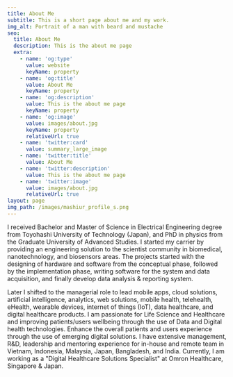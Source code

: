 ```yaml
---
title: About Me
subtitle: This is a short page about me and my work.
img_alt: Portrait of a man with beard and mustache
seo:
  title: About Me
  description: This is the about me page
  extra:
    - name: 'og:type'
      value: website
      keyName: property
    - name: 'og:title'
      value: About Me
      keyName: property
    - name: 'og:description'
      value: This is the about me page
      keyName: property
    - name: 'og:image'
      value: images/about.jpg
      keyName: property
      relativeUrl: true
    - name: 'twitter:card'
      value: summary_large_image
    - name: 'twitter:title'
      value: About Me
    - name: 'twitter:description'
      value: This is the about me page
    - name: 'twitter:image'
      value: images/about.jpg
      relativeUrl: true
layout: page
img_path: /images/mashiur_profile_s.png
---
```

I received Bachelor and Master of Science in Electrical Engineering degree from Toyohashi University of Technology (Japan), and PhD in physics from the Graduate University of Advanced Studies. I started my carrier by providing an engineering solution to the scientist community in biomedical, nanotechnology, and biosensors areas. The projects started with the designing of hardware and software from the conceptual phase, followed by the implementation phase, writing software for the system and data acquisition, and finally develop data analysis & reporting system.

Later I shifted to the managerial role to lead mobile apps, cloud solutions, artificial intelligence, analytics, web solutions, mobile health, telehealth, eHealth, wearable devices, internet of things (IoT), data healthcare, and digital healthcare products. I am passionate for Life Science and Healthcare and improving patients/users wellbeing through the use of Data and Digital health technologies. Enhance the overall patients and users experience through the use of emerging digital solutions. I have extensive management, R\&D, leadership and mentoring experience for in-house and remote team in Vietnam, Indonesia, Malaysia, Japan, Bangladesh, and India. Currently, I am working as a "Digital Healthcare Solutions Specialist" at Omron Healthcare, Singapore & Japan.
